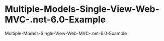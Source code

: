 # Multiple-Models-Single-View-Web-MVC-.net-6.0-Example
Multiple-Models-Single-View-Web-MVC-.net-6.0-Example
